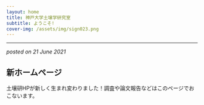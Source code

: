```yaml
---
layout: home
title: 神戸大学土壌学研究室
subtitle: ようこそ!
cover-img: /assets/img/sign023.png
---
```

***
_posted on 21 June 2021_
## 新ホームページ
土壌研HPが新しく生まれ変わりました！調査や論文報告などはこのページでおこないます。
